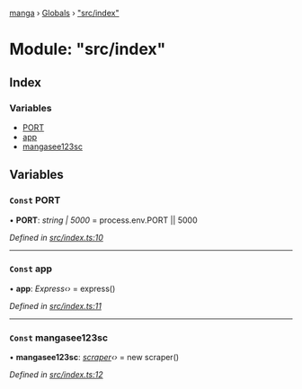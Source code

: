 [manga](../README.md) › [Globals](../globals.md) › ["src/index"](_src_index_.md)

# Module: "src/index"

## Index

### Variables

* [PORT](_src_index_.md#const-port)
* [app](_src_index_.md#const-app)
* [mangasee123sc](_src_index_.md#const-mangasee123sc)

## Variables

### `Const` PORT

• **PORT**: *string | 5000* = process.env.PORT || 5000

*Defined in [src/index.ts:10](https://github.com/tushar1210/manga-node/blob/8c3a793/src/index.ts#L10)*

___

### `Const` app

• **app**: *Express‹›* = express()

*Defined in [src/index.ts:11](https://github.com/tushar1210/manga-node/blob/8c3a793/src/index.ts#L11)*

___

### `Const` mangasee123sc

• **mangasee123sc**: *[scraper](../classes/_src_scrapper_mangasee123_.scraper.md)‹›* = new scraper()

*Defined in [src/index.ts:12](https://github.com/tushar1210/manga-node/blob/8c3a793/src/index.ts#L12)*
